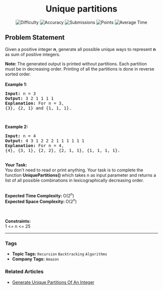 <h1 align="center">Unique partitions</h1>

<p align="center">
  <img alt="Difficulty" title="Difficulty" src="https://custom-icon-badges.demolab.com/badge/Difficulty: Medium-1F222E?style=for-the-badge&logoColor=white&logo=fire"/>
  <img alt="Accuracy" title="Accuracy" src="https://custom-icon-badges.demolab.com/badge/Accuracy: 63.11%25-1F222E?style=for-the-badge&logoColor=white&logo=target"/>
  <img alt="Submissions" title="Submissions" src="https://custom-icon-badges.demolab.com/badge/Submissions: 14K+-1F222E?style=for-the-badge&logoColor=white&logo=repo"/>
  <img alt="Points" title="Points" src="https://custom-icon-badges.demolab.com/badge/Points: 4-1F222E?style=for-the-badge&logoColor=white&logo=award"/>
  <img alt="Average Time" title="Average Time" src="https://custom-icon-badges.demolab.com/badge/Average%20Time: N/A-1F222E?style=for-the-badge&logoColor=white&logo=clock"/>
</p>

## Problem Statement

Given a positive integer <b>n</b>, generate all possible unique ways to represent <b>n</b> as sum of positive integers.

<b>Note: </b>The generated output is printed without partitions. Each partition must be in decreasing order. Printing of all the partitions is done in reverse sorted order. <br><br><b>Example 1:</b>

<pre><b>Input: </b>n = 3
<b>Output: </b>3 2 1 1 1 1
<b>Explanation: </b>For n = 3, 
{3}, {2, 1} and {1, 1, 1}.
</pre>

 

<b>Example 2:</b>

<pre><b>Input: </b>n = 4 
<b>Output: </b>4 3 1 2 2 2 1 1 1 1 1 1
<b>Explanation: </b>For n = 4, 
{4}, {3, 1}, {2, 2}, {2, 1, 1}, {1, 1, 1, 1}.
</pre>

<br><b>Your Task:</b><br>You don't need to read or print anything. Your task is to complete the function <b>UniquePartitions() </b>which takes n as input parameter and returns a list of all possible combinations in lexicographically decreasing order. <br> 

<b>Expected Time Complexity: </b>O(2<sup>n</sup>)<br><b>Expected Space Complexity: </b>O(2<sup>n</sup>)<br><br> 

<b>Constraints:</b><br>1 <= n <= 25


<hr>

### Tags
- **Topic Tags:** `Recursion` `Backtracking` `Algorithms`
- **Company Tags:** `Amazon`

### Related Articles
- [Generate Unique Partitions Of An Integer](https://www.geeksforgeeks.org/generate-unique-partitions-of-an-integer/)
